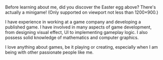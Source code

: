 Before learning about me, did you discover the Easter egg above? There's actually a minigame! (Only supported on viewport not less than 1200×900.)

I have experience in working at a game company and developing a published game. I have involved in many aspects of game development, from designing visual effect, UI to implementing gameplay logic. I also possess solid knowledge of mathematics and computer graphics.

I love anything about games, be it playing or creating, especially when I am being with other passionate people like me.

